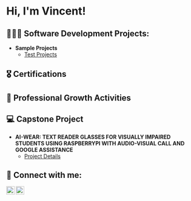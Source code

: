 <h1>Hi, I'm Vincent! </h1>

<h2>👨🏻‍💻 Software Development Projects:</h2>

- <b>Sample Projects</b>
  - [Test Projects](https://github.com/vincentm-tech/devops-automation)


<h2>🎖️ Certifications</h2>

<h2> 📖 Professional Growth Activities</h2>

<h2>💻 Capstone Project</h2>

- <b>AI-WEAR: TEXT READER GLASSES FOR VISUALLY IMPAIRED STUDENTS USING RASPBERRYPI WITH AUDIO-VISUAL CALL AND GOOGLE ASSISTANCE</b>
   - [Project Details](https://github.com/vincentm-tech/devops-automation)

<h2> 🤳 Connect with me:</h2>

[<img align="left" alt="JoshMadakor | LinkedIn" width="22px" src="https://cdn.jsdelivr.net/npm/simple-icons@v3/icons/linkedin.svg" />][linkedin]
[<img align="left" alt="JoshMadakor | Instagram" width="22px" src="https://cdn.jsdelivr.net/npm/simple-icons@v3/icons/instagram.svg" />][instagram]

[instagram]: https://www.instagram.com/_vincen.zzo
[linkedin]: https://www.linkedin.com/in/vincent-manlesis/
